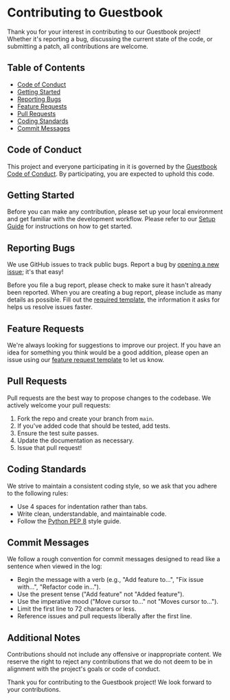 # Contributing to Guestbook

Thank you for your interest in contributing to our Guestbook project! Whether it's reporting a bug, discussing the current state of the code, or submitting a patch, all contributions are welcome.

## Table of Contents
- [Code of Conduct](#code-of-conduct)
- [Getting Started](#getting-started)
- [Reporting Bugs](#reporting-bugs)
- [Feature Requests](#feature-requests)
- [Pull Requests](#pull-requests)
- [Coding Standards](#coding-standards)
- [Commit Messages](#commit-messages)

## Code of Conduct
This project and everyone participating in it is governed by the [Guestbook Code of Conduct](CODE_OF_CONDUCT.md). By participating, you are expected to uphold this code.

## Getting Started
Before you can make any contribution, please set up your local environment and get familiar with the development workflow. Please refer to our [Setup Guide](SETUP_GUIDE.md) for instructions on how to get started.

## Reporting Bugs
We use GitHub issues to track public bugs. Report a bug by [opening a new issue](https://github.com/yourusername/yourprojectname/issues/new); it's that easy!

Before you file a bug report, please check to make sure it hasn't already been reported. When you are creating a bug report, please include as many details as possible. Fill out the [required template](.github/ISSUE_TEMPLATE/bug_report.md), the information it asks for helps us resolve issues faster.

## Feature Requests
We're always looking for suggestions to improve our project. If you have an idea for something you think would be a good addition, please open an issue using our [feature request template](.github/ISSUE_TEMPLATE/feature_request.md) to let us know.

## Pull Requests
Pull requests are the best way to propose changes to the codebase. We actively welcome your pull requests:

1. Fork the repo and create your branch from `main`.
2. If you've added code that should be tested, add tests.
3. Ensure the test suite passes.
4. Update the documentation as necessary.
5. Issue that pull request!

## Coding Standards
We strive to maintain a consistent coding style, so we ask that you adhere to the following rules:

- Use 4 spaces for indentation rather than tabs.
- Write clean, understandable, and maintainable code.
- Follow the [Python PEP 8](https://www.python.org/dev/peps/pep-0008/) style guide.

## Commit Messages
We follow a rough convention for commit messages designed to read like a sentence when viewed in the log:

- Begin the message with a verb (e.g., "Add feature to...", "Fix issue with...", "Refactor code in...").
- Use the present tense ("Add feature" not "Added feature").
- Use the imperative mood ("Move cursor to..." not "Moves cursor to...").
- Limit the first line to 72 characters or less.
- Reference issues and pull requests liberally after the first line.

## Additional Notes
Contributions should not include any offensive or inappropriate content. We reserve the right to reject any contributions that we do not deem to be in alignment with the project's goals or code of conduct.

Thank you for contributing to the Guestbook project! We look forward to your contributions.

